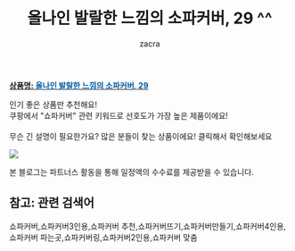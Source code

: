 ﻿---
layout: post
title:  "올나인 발랄한 느낌의 소파커버, 29 ^^"
author: zacra
categories: [ 아이템 ]
tags: [쇼파커버,쇼파커버3인용,쇼파커버 추천,쇼파커버뜨기,쇼파커버만들기,쇼파커버4인용,쇼파커버 파는곳,쇼파커버링,쇼파커버2인용,쇼파커버 맞춤]
image: https://static.coupangcdn.com/image/retail/images/2020/10/19/10/4/88de52ac-6597-4792-b070-be80dad0ed3e.jpg 
description: "쿠팡에서 쇼파커버 관련 키워드로 가장 고객 선호도가 높은 제품이랍니다."
rating: 4.5
---

<a href="https://link.coupang.com/re/AFFSDP?lptag=AF8407795&pageKey=2261323921&itemId=3875324402&vendorItemId=71859994865&traceid=V0-153-f6b0fbffe809a100"><b>상품명: <font color='#01579B'>올나인 발랄한 느낌의 소파커버, 29</font></b></a>

인기 좋은 상품만 추천해요!<br/>
쿠팡에서 "쇼파커버" 관련 키워드로 선호도가 가장 높은 제품이에요!<br/><br/>
무슨 긴 설명이 필요한가요? 많은 분들이 찾는 상품이에요!
클릭해서 확인해보세요


<a href="https://link.coupang.com/re/AFFSDP?lptag=AF8407795&pageKey=2261323921&itemId=3875324402&vendorItemId=71859994865&traceid=V0-153-f6b0fbffe809a100"><img src="https://thumbnail10.coupangcdn.com/thumbnails/remote/q89/image/retail/images/2020/10/15/17/4/2f56419d-3f8a-42cc-b950-8ba467b4a4a9.jpg"></a> 

본 블로그는 파트너스 활동을 통해 일정액의 수수료를 제공받을 수 있습니다.

## 참고: 관련 검색어    
쇼파커버,쇼파커버3인용,쇼파커버 추천,쇼파커버뜨기,쇼파커버만들기,쇼파커버4인용,쇼파커버 파는곳,쇼파커버링,쇼파커버2인용,쇼파커버 맞춤